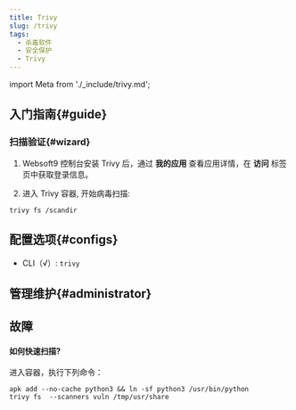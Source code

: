 ```yaml
---
title: Trivy
slug: /trivy
tags:
  - 杀毒软件
  - 安全保护
  - Trivy
---
```


import Meta from './_include/trivy.md';

<Meta name="meta" />

## 入门指南{#guide}

### 扫描验证{#wizard}

1. Websoft9 控制台安装 Trivy 后，通过 **我的应用** 查看应用详情，在 **访问** 标签页中获取登录信息。  

2. 进入 Trivy 容器, 开始病毒扫描:
  ```
  trivy fs /scandir
  ```

## 配置选项{#configs}

- CLI（√）: `trivy`

## 管理维护{#administrator}

## 故障

#### 如何快速扫描?

进入容器，执行下列命令：
  ```
  apk add --no-cache python3 && ln -sf python3 /usr/bin/python 
  trivy fs  --scanners vuln /tmp/usr/share 
  ```